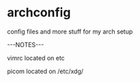 # archconfig
config files and more stuff for my arch setup

---NOTES--- 

vimrc located on etc

picom located on /etc/xdg/
